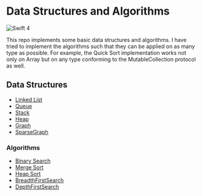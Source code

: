 # Data Structures and Algorithms

![Swift 4](https://img.shields.io/badge/Swift-4-orange.svg?style=flat)

This repo implements some basic data structures and algorithms. I have tried to implement the algorithms such that they can be applied on as many type as possible. For example, the Quick Sort implementation works not only on Array but on any type conforming to the MutableCollection protocol as well.

## Data Structures

* [Linked List](DataStructuresAndAlgorithms/LinkedList.swift)
* [Queue](DataStructuresAndAlgorithms/Queue.swift)
* [Stack](DataStructuresAndAlgorithms/Stack.swift)
* [Heap](DataStructuresAndAlgorithms/Heap.swift)
* [Graph](DataStructuresAndAlgorithms/Graph.swift)
* [SparseGraph](DataStructuresAndAlgorithms/SparseGraph.swift)

### Algorithms

* [Binary Search](DataStructuresAndAlgorithms/BinarySearch.swift)
* [Merge Sort](DataStructuresAndAlgorithms/MergeSort.swift)
* [Heap Sort](DataStructuresAndAlgorithms/HeapSort.swift)
* [BreadthFirstSearch](DataStructuresAndAlgorithms/BreadthFirstSearch.swift)
* [DepthFirstSearch]()
